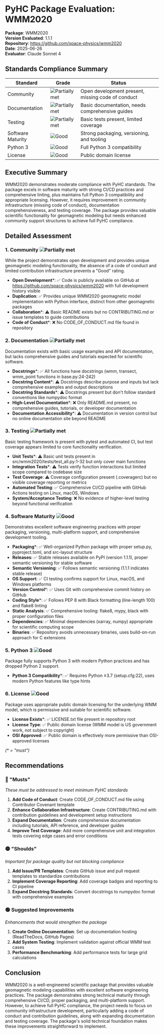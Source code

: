 # PyHC Package Evaluation: WMM2020

**Package**: WMM2020  
**Version Evaluated**: 1.1.1  
**Repository**: https://github.com/space-physics/wmm2020  
**Date**: 2025-06-26  
**Evaluator**: Claude Sonnet 4  

## Standards Compliance Summary

| Standard | Grade | Status |
|----------|-------|--------|
| Community | ![Partially met](https://img.shields.io/badge/Partially%20met-orange.svg) | Open development present, missing code of conduct |
| Documentation | ![Partially met](https://img.shields.io/badge/Partially%20met-orange.svg) | Basic documentation, needs comprehensive guides |
| Testing | ![Partially met](https://img.shields.io/badge/Partially%20met-orange.svg) | Basic tests present, limited coverage |
| Software Maturity | ![Good](https://img.shields.io/badge/Good-brightgreen.svg) | Strong packaging, versioning, and tooling |
| Python 3 | ![Good](https://img.shields.io/badge/Good-brightgreen.svg) | Full Python 3 compatibility |
| License | ![Good](https://img.shields.io/badge/Good-brightgreen.svg) | Public domain license |

## Executive Summary

WMM2020 demonstrates moderate compliance with PyHC standards. The package excels in software maturity with strong CI/CD practices and comprehensive linting, plus maintains full Python 3 compatibility and appropriate licensing. However, it requires improvement in community infrastructure (missing code of conduct), documentation comprehensiveness, and testing coverage. The package provides valuable scientific functionality for geomagnetic modeling but needs enhanced community support structures to achieve full PyHC compliance.

## Detailed Assessment

### 1. Community ![Partially met](https://img.shields.io/badge/Partially%20met-orange.svg)

While the project demonstrates open development and provides unique geomagnetic modeling functionality, the absence of a code of conduct and limited contribution infrastructure prevents a "Good" rating.

- **Open Development**\*: ✅ Code is publicly available on GitHub at https://github.com/space-physics/wmm2020 with full development history visible
- **Duplication**: ✅ Provides unique WMM2020 geomagnetic model implementation with Python interface, distinct from other geomagnetic packages
- **Collaboration**\*: ⚠️ Basic README exists but no CONTRIBUTING.md or issue templates to guide contributions
- **Code of Conduct**\*: ❌ No CODE_OF_CONDUCT.md file found in repository

### 2. Documentation ![Partially met](https://img.shields.io/badge/Partially%20met-orange.svg)

Documentation exists with basic usage examples and API documentation, but lacks comprehensive guides and tutorials expected for scientific software.

- **Docstrings**\*: ✅ All functions have docstrings (wmm, transect, wmm_point functions in base.py:24-242)
- **Docstring Content**\*: ⚠️ Docstrings describe purpose and inputs but lack comprehensive examples and output descriptions
- **Docstring Standards**\*: ⚠️ Docstrings present but don't follow standard conventions like numpydoc format
- **High-Level Documentation**\*: ❌ Only README.md present, no comprehensive guides, tutorials, or developer documentation
- **Documentation Accessibility**\*: ⚠️ Documentation in version control but no online documentation site beyond README

### 3. Testing ![Partially met](https://img.shields.io/badge/Partially%20met-orange.svg)

Basic testing framework is present with pytest and automated CI, but test coverage appears limited to core functionality verification.

- **Unit Tests**\*: ⚠️ Basic unit tests present in src/wmm2020/tests/test_all.py:1-32 but only cover main functions
- **Integration Tests**\*: ⚠️ Tests verify function interactions but limited scope compared to codebase size
- **Test Coverage**: ⚠️ Coverage configuration present (.coveragerc) but no visible coverage reporting or metrics
- **Automated Testing**: ✅ Comprehensive CI/CD pipeline with GitHub Actions testing on Linux, macOS, Windows
- **System/Acceptance Testing**: ❌ No evidence of higher-level testing beyond functional verification

### 4. Software Maturity ![Good](https://img.shields.io/badge/Good-brightgreen.svg)

Demonstrates excellent software engineering practices with proper packaging, versioning, multi-platform support, and comprehensive development tooling.

- **Packaging**\*: ✅ Well-organized Python package with proper setup.py, pyproject.toml, and src-layout structure
- **Releases**: ✅ Stable releases available on PyPI (version 1.1.1), proper semantic versioning for stable software
- **Semantic Versioning**: ✅ Follows semantic versioning (1.1.1 indicates stable release)
- **OS Support**: ✅ CI testing confirms support for Linux, macOS, and Windows platforms
- **Version Control**\*: ✅ Uses Git with comprehensive commit history on GitHub
- **Coding Style**\*: ✅ Follows PEP 8 with Black formatting (line-length 100) and flake8 linting
- **Static Analysis**: ✅ Comprehensive tooling: flake8, mypy, black with proper configuration files
- **Dependencies**: ✅ Minimal dependencies (xarray, numpy) appropriate for scientific computing scope
- **Binaries**: ✅ Repository avoids unnecessary binaries, uses build-on-run approach for C extensions

### 5. Python 3 ![Good](https://img.shields.io/badge/Good-brightgreen.svg)

Package fully supports Python 3 with modern Python practices and has dropped Python 2 support.

- **Python 3 Compatibility**\*: ✅ Requires Python ≥3.7 (setup.cfg:22), uses modern Python features like type hints

### 6. License ![Good](https://img.shields.io/badge/Good-brightgreen.svg)

Package uses appropriate public domain licensing for the underlying WMM model, which is permissive and suitable for scientific software.

- **License Exists**\*: ✅ LICENSE.txt file present in repository root
- **License Type**: ✅ Public domain license (WMM model is US government work, not subject to copyright)
- **OSI Approved**: ✅ Public domain is effectively more permissive than OSI-approved licenses

*(\* = "must")*

## Recommendations

### 🔴 "Musts"
*These must be addressed to meet minimum PyHC standards*

1. **Add Code of Conduct**: Create CODE_OF_CONDUCT.md file using Contributor Covenant template
2. **Enhance Collaboration Infrastructure**: Create CONTRIBUTING.md with contribution guidelines and development setup instructions
3. **Expand Documentation**: Create comprehensive documentation including tutorials, API reference, and developer guides
4. **Improve Test Coverage**: Add more comprehensive unit and integration tests covering edge cases and error conditions

### 🟡 "Shoulds"
*Important for package quality but not blocking compliance*

1. **Add Issue/PR Templates**: Create GitHub issue and pull request templates to standardize contributions
2. **Implement Coverage Reporting**: Add coverage badges and reporting to CI pipeline
3. **Expand Docstring Standards**: Convert docstrings to numpydoc format with comprehensive examples

### 🟢 Suggested Improvements
*Enhancements that would strengthen the package*

1. **Create Online Documentation**: Set up documentation hosting (ReadTheDocs, GitHub Pages)
2. **Add System Testing**: Implement validation against official WMM test cases
3. **Performance Benchmarking**: Add performance tests for large grid calculations

## Conclusion

WMM2020 is a well-engineered scientific package that provides valuable geomagnetic modeling capabilities with excellent software engineering practices. The package demonstrates strong technical maturity through comprehensive CI/CD, proper packaging, and multi-platform support. However, to achieve full PyHC compliance, the project needs to focus on community infrastructure development, particularly adding a code of conduct and contribution guidelines, along with expanding documentation and testing coverage. The package's solid technical foundation makes these improvements straightforward to implement.